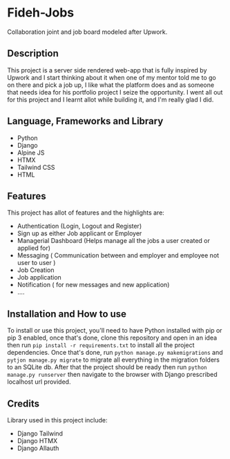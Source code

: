 # Fideh-Jobs

 Collaboration joint and job board modeled after Upwork.

## Description

This project is a server side rendered web-app that is fully inspired by Upwork and I start thinking about it when one of my mentor told me to go on there and pick a job up, I like what the platform does and as someone that needs idea for his portfolio project I seize the opportunity.
I went all out for this project and I learnt allot while building it, and I'm really glad I did.

## Language, Frameworks and Library

- Python
- Django
- Alpine JS
- HTMX
- Tailwind CSS
- HTML

## Features

This project has allot of features and the highlights are:
- Authentication (Login, Logout and Register)
- Sign up as either Job applicant or Employer
- Managerial Dashboard (Helps manage all the jobs a user created or applied for)
- Messaging ( Communication between and employer and employee not user to user )
- Job Creation
- Job application
- Notification ( for new messages and new application)
- ....

## Installation and How to use
To install or use this project, you'll need to have Python installed with pip or pip 3 enabled, once that's done, clone this repository and open in an idea then run `pip install -r requirements.txt` to install all the project dependencies.
Once that's done, run `python manage.py makemigrations` and `pytjon manage.py migrate` to migrate all everything in the migration folders to an SQLite db. After that the project should be ready then run `python manage.py runserver` then navigate to the browser with Django prescribed localhost url provided.

## Credits
Library used in this project include:
- Django Tailwind
- Django HTMX
- Django Allauth
